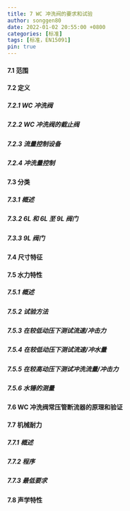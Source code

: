 ```yaml
---
title: 7 WC 冲洗阀的要求和试验
author: songgen80
date: 2022-01-02 20:55:00 +0800
categories: [标准]
tags: [标准，EN15091]
pin: true
---
```


#### 7.1 范围

#### 7.2 定义

##### 7.2.1 WC 冲洗阀

##### 7.2.2 WC 冲洗阀的截止阀

##### 7.2.3 流量控制设备

##### 7.2.4 冲洗量控制

#### 7.3 分类

##### 7.3.1 概述

##### 7.3.2 6L 和 6L 至 9L 阀门

##### 7.3.3 9L 阀门

#### 7.4 尺寸特征

#### 7.5 水力特性

##### 7.5.1 概述

##### 7.5.2 试验方法

##### 7.5.3 在较低动压下测试流速/冲击力

##### 7.5.4 在较低动压下测试流速/冲水量

##### 7.5.5 在较高动压下测试冲洗流量/冲击力

##### 7.5.6 水锤的测量

#### 7.6 WC 冲洗阀常压管断流器的原理和验证

#### 7.7 机械耐力

##### 7.7.1 概述

##### 7.7.2 程序

##### 7.7.3 最低要求

#### 7.8 声学特性
